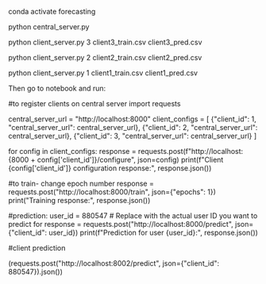 conda activate forecasting

python central_server.py

python client_server.py 3 client3_train.csv client3_pred.csv

python client_server.py 2 client2_train.csv client2_pred.csv

python client_server.py 1 client1_train.csv client1_pred.csv


Then go to notebook and run:

#to register clients on central server
import requests

central_server_url = "http://localhost:8000"
client_configs = [
    {"client_id": 1, "central_server_url": central_server_url},
    {"client_id": 2, "central_server_url": central_server_url},
    {"client_id": 3, "central_server_url": central_server_url}
]

for config in client_configs:
    response = requests.post(f"http://localhost:{8000 + config['client_id']}/configure", json=config)
    print(f"Client {config['client_id']} configuration response:", response.json())


#to train- change epoch number
response = requests.post("http://localhost:8000/train", json={"epochs": 1})
print("Training response:", response.json())


#prediction:
user_id = 880547  # Replace with the actual user ID you want to predict for
response = requests.post("http://localhost:8000/predict", json={"client_id": user_id})
print(f"Prediction for user {user_id}:", response.json())

#client prediction

(requests.post("http://localhost:8002/predict", json={"client_id": 880547}).json())
